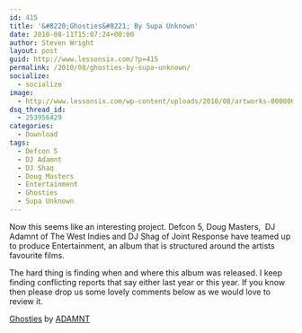 ```yaml
---
id: 415
title: '&#8220;Ghosties&#8221; By Supa Unknown'
date: 2010-08-11T15:07:24+00:00
author: Steven Wright
layout: post
guid: http://www.lessonsix.com/?p=415
permalink: /2010/08/ghosties-by-supa-unknown/
socialize:
  - socialize
image:
  - http://www.lessonsix.com/wp-content/uploads/2010/08/artworks-000000841856-njrmp3-original.jpg
dsq_thread_id:
  - 253956429
categories:
  - Download
tags:
  - Defcon 5
  - DJ Adamnt
  - DJ Shaq
  - Doug Masters
  - Entertainment
  - Ghosties
  - Supa Unknown
---
```

Now this seems like an interesting project. Defcon 5, Doug Masters,  DJ Adamnt of The West Indies and DJ Shag of Joint Response have teamed up to produce Entertainment, an album that is structured around the artists favourite films.

The hard thing is finding when and where this album was released. I keep finding conflicting reports that say either last year or this year. If you know then please drop us some lovely comments below as we would love to review it.

<span><a href="http://soundcloud.com/user238142/ghosties">Ghosties</a> by <a href="http://soundcloud.com/user238142">ADAMNT</a></span>